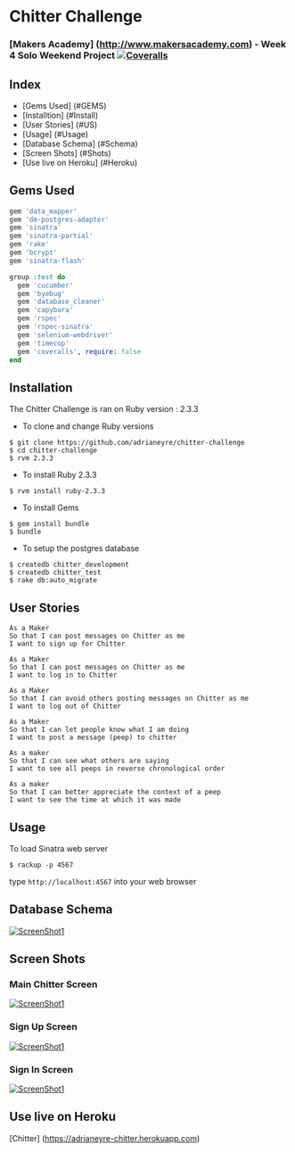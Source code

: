 # Chitter Challenge
### [Makers Academy] (http://www.makersacademy.com) - Week 4 Solo Weekend Project [![Coveralls](https://camo.githubusercontent.com/8f47be91a0ee2f287efe64a0a9c1de10c213c772/68747470733a2f2f636f766572616c6c732e696f2f6275696c64732f393839333235392f6261646765)](https://github.com/adrianeyre/chitter-challenge)

## Index
* [Gems Used] (#GEMS)
* [Installtion] (#Install)
* [User Stories] (#US)
* [Usage] (#Usage)
* [Database Schema] (#Schema)
* [Screen Shots] (#Shots)
* [Use live on Heroku] (#Heroku)

## <a name="GEMS">Gems Used</a>
```ruby
gem 'data_mapper'
gem 'dm-postgres-adapter'
gem 'sinatra'
gem 'sinatra-partial'
gem 'rake'
gem 'bcrypt'
gem 'sinatra-flash'

group :test do
  gem 'cucumber'
  gem 'byebug'
  gem 'database_cleaner'
  gem 'capybara'
  gem 'rspec'
  gem 'rspec-sinatra'
  gem 'selenium-webdriver'
  gem 'timecop'
  gem 'coveralls', require: false
end
```

## <a name="Install">Installation</a>
The Chitter Challenge is ran on Ruby version : 2.3.3

* To clone and change Ruby versions
```shell
$ git clone https://github.com/adrianeyre/chitter-challenge
$ cd chitter-challenge
$ rvm 2.3.3
```
* To install Ruby 2.3.3
```shell
$ rvm install ruby-2.3.3
```
* To install Gems
```shell
$ gem install bundle
$ bundle
```
* To setup the postgres database
```
$ createdb chitter_development
$ createdb chitter_test
$ rake db:auto_migrate
```

## <a name="US">User Stories</a>
```
As a Maker
So that I can post messages on Chitter as me
I want to sign up for Chitter

As a Maker
So that I can post messages on Chitter as me
I want to log in to Chitter

As a Maker
So that I can avoid others posting messages on Chitter as me
I want to log out of Chitter

As a Maker
So that I can let people know what I am doing  
I want to post a message (peep) to chitter

As a maker
So that I can see what others are saying  
I want to see all peeps in reverse chronological order

As a maker
So that I can better appreciate the context of a peep
I want to see the time at which it was made
```

## <a name="Usage">Usage</a>
To load Sinatra web server
```shell
$ rackup -p 4567
```
type `http://localhost:4567` into your web browser

## <a name="Schema">Database Schema</a>
[![ScreenShot1](https://raw.githubusercontent.com/adrianeyre/chitter-challenge/master/images/schema.png)](https://raw.githubusercontent.com/adrianeyre/chitter-challenge/master/images/schema.png "Database Schema")

## <a name="Shots">Screen Shots</a>
### Main Chitter Screen
[![ScreenShot1](https://raw.githubusercontent.com/adrianeyre/chitter-challenge/master/images/screenshot1.png)](https://raw.githubusercontent.com/adrianeyre/chitter-challenge/master/images/screenshot1.png "Screen Shot 1")

### Sign Up Screen
[![ScreenShot1](https://raw.githubusercontent.com/adrianeyre/chitter-challenge/master/images/screenshot2.png)](https://raw.githubusercontent.com/adrianeyre/chitter-challenge/master/images/screenshot2.png "Screen Shot 2")

### Sign In Screen
[![ScreenShot1](https://raw.githubusercontent.com/adrianeyre/chitter-challenge/master/images/screenshot3.png)](https://raw.githubusercontent.com/adrianeyre/chitter-challenge/master/images/screenshot3.png "Screen Shot 3")

## <a name="Heroku">Use live on Heroku</a>

[Chitter] (https://adrianeyre-chitter.herokuapp.com)
